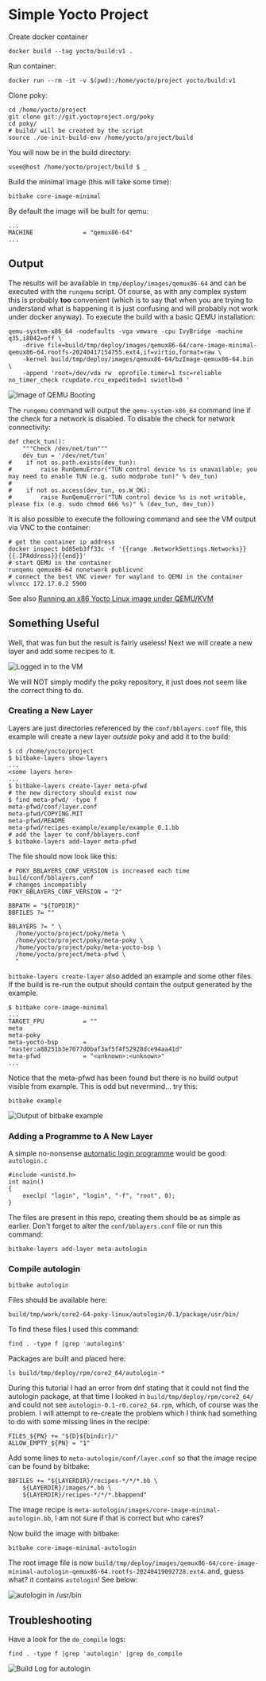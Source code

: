 # Simple Yocto Project

Create docker container

    docker build --tag yocto/build:v1 .

Run container:

    docker run --rm -it -v $(pwd):/home/yocto/project yocto/build:v1

Clone poky:

    cd /home/yocto/project
    git clone git://git.yoctoproject.org/poky
    cd poky/
    # build/ will be created by the script
    source ./oe-init-build-env /home/yocto/project/build

You will now be in the build directory:

    usee@host /home/yocto/project/build $ _

Build the minimal image (this will take some time):

    bitbake core-image-minimal

By default the image will be built for qemu:

    ...
    MACHINE              = "qemux86-64"
    ...

## Output

The results will be available in `tmp/deploy/images/qemux86-64` and can be
executed with the `runqemu` script. Of course, as with any complex system this
is probably **too** convenient (which is to say that when you are trying to
understand what is happening it is just confusing and will probably not work
under docker anyway). To execute the build with a basic QEMU installation:

    qemu-system-x86_64 -nodefaults -vga vmware -cpu IvyBridge -machine q35,i8042=off \
        -drive file=build/tmp/deploy/images/qemux86-64/core-image-minimal-qemux86-64.rootfs-20240417154755.ext4,if=virtio,format=raw \
        -kernel build/tmp/deploy/images/qemux86-64/bzImage-qemux86-64.bin \
        -append 'root=/dev/vda rw  oprofile.timer=1 tsc=reliable no_timer_check rcupdate.rcu_expedited=1 swiotlb=0 '

![Image of QEMU Booting](readme/01_booting.png)

The `runqemu` command will output the `qemu-system-x86_64` command line if the
check for a network is disabled. To disable the check for network connectivity:

```
def check_tun():
    """Check /dev/net/tun"""
    dev_tun = '/dev/net/tun'
#    if not os.path.exists(dev_tun):
#        raise RunQemuError("TUN control device %s is unavailable; you may need to enable TUN (e.g. sudo modprobe tun)" % dev_tun)
#
#    if not os.access(dev_tun, os.W_OK):
#        raise RunQemuError("TUN control device %s is not writable, please fix (e.g. sudo chmod 666 %s)" % (dev_tun, dev_tun))
```

It is also possible to execute the following command and see the VM output via
VNC to the container:

    # get the container ip address
    docker inspect bd85eb3ff33c -f '{{range .NetworkSettings.Networks}}{{.IPAddress}}{{end}}'
    # start QEMU in the container
    runqemu qemux86-64 nonetwork publicvnc
    # connect the best VNC viewer for wayland to QEMU in the container
    wlvncc 172.17.0.2 5900

See also [Running an x86 Yocto Linux image under QEMU/KVM](https://wiki.yoctoproject.org/wiki/Running_an_x86_Yocto_Linux_image_under_QEMU_KVM)

## Something Useful

Well, that was fun but the result is fairly useless! Next we will create a
new layer and add some recipes to it.

![Logged in to the VM](readme/02_login.png)

We will NOT simply modify the poky repository, it just does not seem like the
correct thing to do.

### Creating a New Layer

Layers are just directories referenced by the `conf/bblayers.conf` file, this
example will create a new layer *outside* poky and add it to the build:

    $ cd /home/yocto/project
    $ bitbake-layers show-layers
    ...
    <some layers here>
    ...
    $ bitbake-layers create-layer meta-pfwd
    # the new directory should exist now
    $ find meta-pfwd/ -type f 
    meta-pfwd/conf/layer.conf
    meta-pfwd/COPYING.MIT
    meta-pfwd/README
    meta-pfwd/recipes-example/example/example_0.1.bb
    # add the layer to conf/bblayers.conf
    $ bitbake-layers add-layer meta-pfwd

The file should now look like this:

```
# POKY_BBLAYERS_CONF_VERSION is increased each time build/conf/bblayers.conf
# changes incompatibly
POKY_BBLAYERS_CONF_VERSION = "2"

BBPATH = "${TOPDIR}"
BBFILES ?= ""

BBLAYERS ?= " \
  /home/yocto/project/poky/meta \
  /home/yocto/project/poky/meta-poky \
  /home/yocto/project/poky/meta-yocto-bsp \
  /home/yocto/project/meta-pfwd \
  "
```

`bitbake-layers create-layer` also added an example and some other files. If
the build is re-run the output should contain the output generated by the
example.

    $ bitbake core-image-minimal
    ...
    TARGET_FPU           = ""
    meta                 
    meta-poky            
    meta-yocto-bsp       = "master:a88251b3e7077d0baf3af5f4f52928dce94aa41d"
    meta-pfwd            = "<unknown>:<unknown>"
    ...

Notice that the meta-pfwd has been found but there is no build output visible
from example. This is odd but nevermind... try this:

    bitbake example

![Output of bitbake example](readme/03_examplebuild.png)

### Adding a Programme to A New Layer

A simple no-nonsense [automatic login programme](https://wiki.alpinelinux.org/wiki/TTY_Autologin)
would be good: `autologin.c`

```
#include <unistd.h>
int main() 
{
    execlp( "login", "login", "-f", "root", 0);
}
```

The files are present in this repo, creating them should be as simple as
earlier. Don't forget to alter the `conf/bblayers.conf` file or run this
command:

    bitbake-layers add-layer meta-autologin

### Compile autologin

    bitbake autologin

Files should be available here:

    build/tmp/work/core2-64-poky-linux/autologin/0.1/package/usr/bin/

To find these files I used this command:

    find . -type f |grep 'autologin$'

Packages are built and placed here:

    ls build/tmp/deploy/rpm/core2_64/autologin-*

During this tutorial I had an error from dnf stating that it could not find the
autologin package, at that time I looked in `build/tmp/deploy/rpm/core2_64/`
and could not see `autologin-0.1-r0.core2_64.rpm`, which, of course was the
problem. I will attempt to re-create the problem which I think had something to
do with some missing lines in the recipe:

    FILES_${PN} += "${D}${bindir}/"                                                 
    ALLOW_EMPTY_${PN} = "1"

Add some lines to `meta-autologin/conf/layer.conf` so that the image recipe can
be found by bitbake:

    BBFILES += "${LAYERDIR}/recipes-*/*/*.bb \
        ${LAYERDIR}/images/*.bb \
        ${LAYERDIR}/recipes-*/*/*.bbappend"

The image recipe is `meta-autologin/images/core-image-minimal-autologin.bb`,
I am not sure if that is correct but who cares?

Now build the image with bitbake:

    bitbake core-image-minimal-autologin

The root image file is now `build/tmp/deploy/images/qemux86-64/core-image-minimal-autologin-qemux86-64.rootfs-20240419092728.ext4`.
and, guess what? it contains `autologin`! See below:

![autologin in /usr/bin](readme/04_foundautologin.png)

## Troubleshooting

Have a look for the `do_compile` logs:

    find . -type f |grep 'autologin' |grep do_compile

![Build Log for autologin](readme/05_buildlogs.png)


